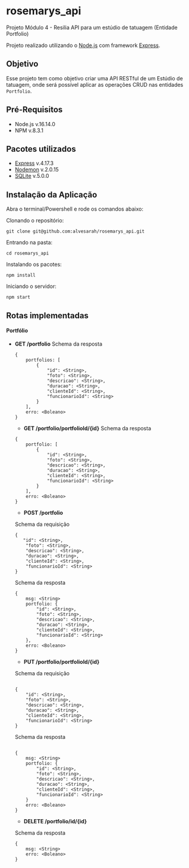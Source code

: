 # rosemarys_api
Projeto Módulo 4 - Resilia
API para um estúdio de tatuagem (Entidade Portfolio)

Projeto realizado utilizando o [Node.js](https://nodejs.org/en/) com framework [Express](https://expressjs.com/).

## Objetivo
Esse projeto tem como objetivo criar uma API RESTful de um Estúdio de tatuagem, onde será possível aplicar as operações CRUD nas entidades `Portfolio`.

## Pré-Requisitos
* Node.js  v.16.14.0
* NPM v.8.3.1

## Pacotes utilizados
* [Express](https://www.npmjs.com/package/express) v.4.17.3
* [Nodemon](https://www.npmjs.com/package/nodemon) v.2.0.15
* [SQLite](https://www.npmjs.com/package/sqlite3)  v.5.0.0

## Instalação da Aplicação

Abra o terminal/Powershell e rode os comandos abaixo:

Clonando o repositório:
```
git clone git@github.com:alvesarah/rosemarys_api.git
```
Entrando na pasta:
```
cd rosemarys_api
```

Instalando os pacotes:
```
npm install
```

Iniciando o servidor:
```
npm start
```

## Rotas implementadas
#### Portfólio
 * **GET /portfolio**
    Schema da resposta
    ```
    {
        portfolios: [
            {
                "id": <String>,
                "foto": <String>,
                "descricao": <String>,
                "duracao": <String>,
                "clienteId": <String>,
                "funcionarioId": <String>
            }
        ],
        erro: <Boleano>
    }
    ```

    * **GET /portfolio/portfolioId/{id}**
    Schema da resposta
    ```
    {
        portfolio: [
            {
                "id": <String>,
                "foto": <String>,
                "descricao": <String>,
                "duracao": <String>,
                "clienteId": <String>,
                "funcionarioId": <String>
            }
        ],
        erro: <Boleano>
    }
    ```

    * **POST /portfolio**

    Schema da requisição
    ```
    {
       "id": <String>,
        "foto": <String>,
        "descricao": <String>,
        "duracao": <String>,
        "clienteId": <String>,
        "funcionarioId": <String>
    }
    ```

    Schema da resposta
    ```
    {
        msg: <String>
        portfolio: {
            "id": <String>,
            "foto": <String>,
            "descricao": <String>,
            "duracao": <String>,
            "clienteId": <String>,
            "funcionarioId": <String>
        },
        erro: <Boleano>
    }
    ```

    * **PUT /portfolio/portfolioId/{id}**
    
    Schema da requisição
    ```

    {
        "id": <String>,
        "foto": <String>,
        "descricao": <String>,
        "duracao": <String>,
        "clienteId": <String>,
        "funcionarioId": <String>
    }
    ```

    Schema da resposta
    ```

    {
        msg: <String>
        portfolio: {
            "id": <String>,
            "foto": <String>,
            "descricao": <String>,
            "duracao": <String>,
            "clienteId": <String>,
            "funcionarioId": <String>
        }
        erro: <Boleano>
    }
    ```

    * **DELETE /portfolio/id/{id}**

    Schema da resposta
    ```
    {
        msg: <String>
        erro: <Boleano>
    }